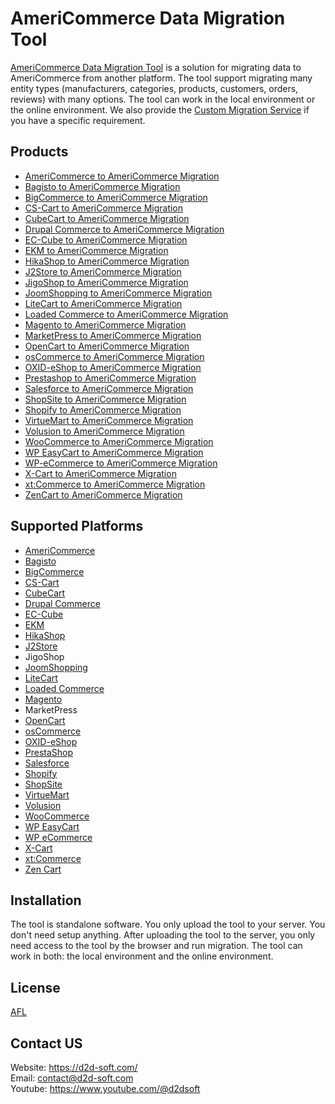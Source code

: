 
# AmeriCommerce Data Migration Tool
[AmeriCommerce Data Migration Tool](https://d2d-soft.com/44-americommerce-migration) is a solution for migrating data to AmeriCommerce from another platform. The tool support migrating many entity types (manufacturers, categories, products, customers, orders, reviews) with many options. The tool can work in the local environment or the online environment. We also provide the [Custom Migration Service](http://d2d-soft.com/migration-services/296-data-migration-customization.html) if you have a specific requirement. 

## Products
- [AmeriCommerce to AmeriCommerce Migration](https://d2d-soft.com/americommerce-migration/790-7267-americommerce-to-americommerce-migration-tool.html#/72-entities-1000)
- [Bagisto to AmeriCommerce Migration](https://d2d-soft.com/americommerce-migration/928-8948-bagisto-to-americommerce-migration-tool.html#/72-entities-1000)
- [BigCommerce to AmeriCommerce Migration](https://d2d-soft.com/americommerce-migration/791-7268-bigcommerce-to-americommerce-migration-tool.html#/72-entities-1000)
- [CS-Cart to AmeriCommerce Migration](https://d2d-soft.com/americommerce-migration/792-7269-cs-cart-to-americommerce-migration-tool.html#/72-entities-1000)
- [CubeCart to AmeriCommerce Migration](https://d2d-soft.com/americommerce-migration/793-7270-cubecart-to-americommerce-migration-tool.html#/72-entities-1000)
- [Drupal Commerce to AmeriCommerce Migration](https://d2d-soft.com/americommerce-migration/794-drupal-commerce-to-americommerce-migration-service.html)
- [EC-Cube to AmeriCommerce Migration](https://d2d-soft.com/americommerce-migration/988-9564-ec-cube-to-americommerce-migration-tool.html#/72-entities-1000)
- [EKM to AmeriCommerce Migration](https://d2d-soft.com/americommerce-migration/816-7782-ekm-to-americommerce-migration-tool.html#/72-entities-1000)
- [HikaShop to AmeriCommerce Migration](https://d2d-soft.com/americommerce-migration/795-7271-hikashop-to-americommerce-migration-tool.html#/72-entities-1000)
- [J2Store to AmeriCommerce Migration](https://d2d-soft.com/americommerce-migration/796-7272-j2store-to-americommerce-migration-tool.html#/72-entities-1000)
- [JigoShop to AmeriCommerce Migration](https://d2d-soft.com/americommerce-migration/797-7273-jigoshop-to-americommerce-migration-tool.html#/72-entities-1000)
- [JoomShopping to AmeriCommerce Migration](https://d2d-soft.com/americommerce-migration/798-7274-joomshopping-to-americommerce-migration-tool.html#/72-entities-1000)
- [LiteCart to AmeriCommerce Migration](https://d2d-soft.com/americommerce-migration/870-8354-litecart-to-americommerce-migration-tool.html#/72-entities-1000)
- [Loaded Commerce to AmeriCommerce Migration](https://d2d-soft.com/americommerce-migration/799-7275-loaded-to-americommerce-migration-tool.html#/72-entities-1000)
- [Magento to AmeriCommerce Migration](https://d2d-soft.com/americommerce-migration/800-7276-magento-to-americommerce-migration-tool.html#/72-entities-1000)
- [MarketPress to AmeriCommerce Migration](https://d2d-soft.com/americommerce-migration/801-7277-marketpress-to-americommerce-migration-tool.html#/72-entities-1000)
- [OpenCart to AmeriCommerce Migration](https://d2d-soft.com/americommerce-migration/802-7278-opencart-to-americommerce-migration-tool.html#/72-entities-1000)
- [osCommerce to AmeriCommerce Migration](https://d2d-soft.com/americommerce-migration/803-7279-oscommerce-to-americommerce-migration-tool.html#/72-entities-1000)
- [OXID-eShop to AmeriCommerce Migration](https://d2d-soft.com/americommerce-migration/804-7280-oxid-eshop-to-americommerce-migration-tool.html#/72-entities-1000)
- [Prestashop to AmeriCommerce Migration](https://d2d-soft.com/americommerce-migration/805-7281-prestashop-to-americommerce-migration-tool.html#/72-entities-1000)
- [Salesforce to AmeriCommerce Migration](https://d2d-soft.com/americommerce-migration/806-7282-salesforce-to-americommerce-migration-tool.html#/72-entities-1000)
- [ShopSite to AmeriCommerce Migration](https://d2d-soft.com/americommerce-migration/843-8068-shopsite-to-americommerce-migration-tool.html#/72-entities-1000)
- [Shopify to AmeriCommerce Migration](https://d2d-soft.com/americommerce-migration/807-7283-shopify-to-americommerce-migration-tool.html#/72-entities-1000)
- [VirtueMart to AmeriCommerce Migration](https://d2d-soft.com/americommerce-migration/808-7284-virtuemart-to-americommerce-migration-tool.html#/72-entities-1000)
- [Volusion to AmeriCommerce Migration](https://d2d-soft.com/americommerce-migration/809-7285-volusion-to-americommerce-migration-tool.html#/72-entities-1000)
- [WooCommerce to AmeriCommerce Migration](https://d2d-soft.com/americommerce-migration/810-7286-woocommerce-to-americommerce-migration-tool.html#/72-entities-1000)
- [WP EasyCart to AmeriCommerce Migration](https://d2d-soft.com/americommerce-migration/811-7287-wp-easycart-to-americommerce-migration-tool.html#/72-entities-1000)
- [WP-eCommerce to AmeriCommerce Migration](https://d2d-soft.com/americommerce-migration/812-7288-wp-ecommerce-to-americommerce-migration-tool.html#/72-entities-1000)
- [X-Cart to AmeriCommerce Migration](https://d2d-soft.com/americommerce-migration/813-7289-x-cart-to-americommerce-migration-tool.html#/72-entities-1000)
- [xt:Commerce to AmeriCommerce Migration](https://d2d-soft.com/americommerce-migration/814-7290-xtcommerce-to-americommerce-migration-tool.html#/72-entities-1000)
- [ZenCart to AmeriCommerce Migration](https://d2d-soft.com/americommerce-migration/815-7291-zencart-to-americommerce-migration-tool.html#/72-entities-1000)

## Supported Platforms
- [AmeriCommerce](https://www.americommerce.com/)
- [Bagisto](https://bagisto.com/)
- [BigCommerce](https://www.bigcommerce.com/)
- [CS-Cart](https://www.cs-cart.com/)
- [CubeCart](https://www.cubecart.com/)
- [Drupal Commerce](https://drupalcommerce.org/)
- [EC-Cube](https://www.ec-cube.net/)
- [EKM](https://www.ekm.com/)
- [HikaShop](https://www.hikashop.com/)
- [J2Store](https://www.j2store.org/)
- JigoShop
- [JoomShopping](https://extensions.joomla.org/extension/joomshopping/)
- [LiteCart](https://www.litecart.net/)
- [Loaded Commerce](https://loadedcommerce.com/)
- [Magento](https://magento.com/)
- MarketPress
- [OpenCart](https://www.opencart.com/)
- [osCommerce](https://www.oscommerce.com/)
- [OXID-eShop](https://www.oxid-esales.com)
- [PrestaShop](https://www.prestashop.com)
- [Salesforce](https://www.salesforce.com/)
- [Shopify](https://www.shopify.com/)
- [ShopSite](https://www.shopsite.com/)
- [VirtueMart](https://virtuemart.net/)
- [Volusion](https://volusion.com/)
- [WooCommerce](https://woocommerce.com/)
- [WP EasyCart](https://www.wpeasycart.com/)
- [WP eCommerce](https://wpecommerce.org/)
- [X-Cart](https://www.x-cart.com/)
- [xt:Commerce](https://www.xt-commerce.com/)
- [Zen Cart](https://www.zen-cart.com/)

## Installation
The tool is standalone software. You only upload the tool to your server. You don't need setup anything. After uploading the tool to the server, you only need access to the tool by the browser and run migration. The tool can work in both: the local environment and the online environment.

## License

[AFL](http://d2d-soft.com/license/AFL.txt)

## Contact US
Website: https://d2d-soft.com/ \
Email: contact@d2d-soft.com \
Youtube: https://www.youtube.com/@d2dsoft 
